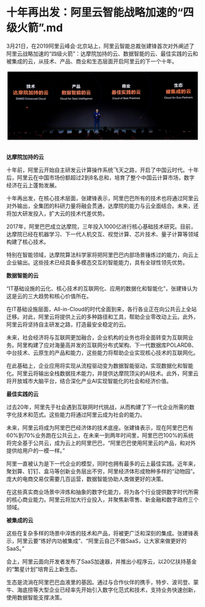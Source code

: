 # 十年再出发：阿里云智能战略加速的“四级火箭”.md

3月21日，在2019阿里云峰会·北京站上，阿里云智能总裁张建锋首次对外阐述了阿里云战略加速的“四级火箭”：达摩院加持的云、数据智能的云、最佳实践的云和被集成的云，从技术、产品、商业和生态层面开启阿里云的下一个十年。

<div style="text-align:center" align="center">
<img src="/images/十年再出发：阿里云智能战略加速的“四级火箭”1.png" align="center" />
</div>

</br>

<b>达摩院加持的云</b>

十年前，阿里云开始自主研发云计算操作系统飞天之路，开启了中国云时代。十年后，阿里云在中国市场份额超过2到8名总和，培育了整个中国云计算市场，数字经济在云上蓬勃发展。

十年再出发，在核心技术层面，张建锋表示，阿里巴巴所有的技术也将通过阿里云对外输出，全集团的科研力量将融会贯通，达摩院的能力与云全面结合。未来，还将加大研发投入，扩大云的技术代差优势。

2017年，阿里巴巴成立达摩院，三年投入1000亿进行核心基础技术研究。目前，达摩院已经在机器学习、下一代人机交互、视觉计算、芯片技术、量子计算等领域构建了核心技术。

特别在智能领域，达摩院算法科学家将把阿里巴巴内部场景锤炼过的能力，向云上企业输出。这些技术已经具备多模态交互的智能能力，具有全球性领先优势。

<b>数据智能的云</b>

“IT基础设施的云化、核心技术的互联网化、应用的数据化和智能化”，张建锋认为这是云的三大趋势和核心价值所在。

在IT基础设施层面，All-in-Cloud的时代全面到来，各行各业正在向公共云上全站迁移。对此，阿里云将提供上云的多种路径和工具，帮助企业零改动上云。此外，阿里云将坚持自主研发之路，打造最安全稳定的云。

未来，社会经济将与互联网更加融合，企业机构的业务也将全面转变为互联网业务。阿里构建了应对海量高并发的互联网分布式架构、下一代数据库POLARDB、中台技术、云原生的产品和能力，这些能力将帮助企业实现核心技术的互联网化。

在此基础上，企业应用将实现从流程驱动变为数据智能驱动，实现数据化和智能化。阿里云将输出全栈数据技术能力，并提供达摩院顶尖的AI技术。此外，阿里云将开放城市大脑平台，结合深化产业AI实现智能化的社会和经济价值。

<b>最佳实践的云</b>

过去20年，阿里先于社会遇到互联网时代挑战，从而构建了下一代企业所需的数字化技术和范式。这些能力将通过阿里云成为社会的能力。

未来，阿里云将成为阿里巴巴经济体的技术底座。张建锋表示，现在阿里巴巴有60%到70%业务跑在公共云上，在未来一到两年时间里，阿里巴巴100%的系统将完全基于公共云，成为云上的阿里巴巴，“阿里巴巴使用阿里云的产品，和对外提供给用户的一模一样。”

阿里一直被认为是下一代企业的模型，同时也拥有最多的云上最佳实践。近年来，聚划算、钉钉、盒马等创新业务层出不穷，阿里经济体形成物种多样的“动物园”。庞大的电商交易仅需要几百运营，数据智能协助人类做更好的决策。

在这些真实商业场景中淬炼和抽象的数字化能力，将为各个行业提供数字时代所需的核心商业能力。阿里云将加大行业投入，并聚焦新零售、新金融和数字政府三个领域。

<b>被集成的云</b>

这些在复杂多样的场景中淬炼的技术和产品，将被更广泛和深刻的集成。张建锋表示，阿里云要“练好内功被集成”、“阿里云自己不做SaaS，让大家来做更好的SaaS。”

会上，阿里云面向开发者发布了SaaS加速器，并推出小程序云，以20亿扶持基金的“繁星计划”培育云上新生态。

生态是流淌在阿里巴巴血液里的基因。通过与合作伙伴的携手，特步、波司登、蒙牛、海底捞等大型企业已经率先开始引入数字化范式和技术，支持业务快速创新，使用数据智能支撑决策。
